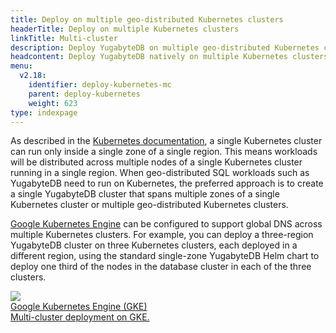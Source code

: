```yaml
---
title: Deploy on multiple geo-distributed Kubernetes clusters
headerTitle: Deploy on multiple Kubernetes clusters
linkTitle: Multi-cluster
description: Deploy YugabyteDB on multiple geo-distributed Kubernetes clusters.
headcontent: Deploy YugabyteDB natively on multiple Kubernetes clusters.
menu:
  v2.18:
    identifier: deploy-kubernetes-mc
    parent: deploy-kubernetes
    weight: 623
type: indexpage
---
```


As described in the [Kubernetes documentation](https://kubernetes.io/docs/setup/best-practices/multiple-zones/), a single Kubernetes cluster can run only inside a single zone of a single region. This means workloads will be distributed across multiple nodes of a single Kubernetes cluster running in a single region. When geo-distributed SQL workloads such as YugabyteDB need to run on Kubernetes, the preferred approach is to create a single YugabyteDB cluster that spans multiple zones of a single Kubernetes cluster or multiple geo-distributed Kubernetes clusters.

[Google Kubernetes Engine](https://cloud.google.com/kubernetes-engine/docs/concepts/types-of-clusters) can be configured to support global DNS across multiple Kubernetes clusters. For example, you can deploy a three-region YugabyteDB cluster on three Kubernetes clusters, each deployed in a different region, using the standard single-zone YugabyteDB Helm chart to deploy one third of the nodes in the database cluster in each of the three clusters.

<div class="row">

  <div class="col-12 col-md-6 col-lg-12 col-xl-6">
    <a class="section-link icon-offset" href="gke/helm-chart/">
      <div class="head">
        <img class="icon" src="/images/section_icons/deploy/gke.png" aria-hidden="true" />
        <div class="title">Google Kubernetes Engine (GKE)</div>
      </div>
      <div class="body">
        Multi-cluster deployment on GKE.
      </div>
    </a>
  </div>
</div>

